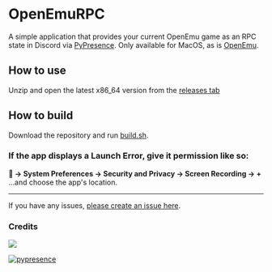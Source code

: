 # OpenEmuRPC

A simple application that provides your current OpenEmu game as an RPC state in Discord via [PyPresence](https://github.com/qwertyquerty/pypresence). Only available for MacOS, as is [OpenEmu](https://openemu.org/).

## How to use
Unzip and open the latest x86_64 version from the [releases tab](https://github.com/MCMi460/OpenEmuRPC/releases)
## How to build
Download the repository and run [build.sh](scripts/build.sh).

### If the app displays a Launch Error, give it permission like so:

** -> System Preferences -> Security and Privacy -> Screen Recording -> +**  
...and choose the app's location.

---
If you have any issues, [please create an issue here](https://github.com/MCMi460/OpenEmuRPC/issues/new).

### Credits
<a href="https://mi460.dev/github"><img src="https://img.shields.io/static/v1?label=MCMi460&amp;message=Github&amp;color=c331d4"></a>

[![pypresence](https://img.shields.io/badge/using-pypresence-00bb88.svg?style=for-the-badge&logo=discord&logoWidth=20)](https://github.com/qwertyquerty/pypresence)

<!--- You found an easter egg! Here's a cookie UwU :totallyrealcookie.png: -->
